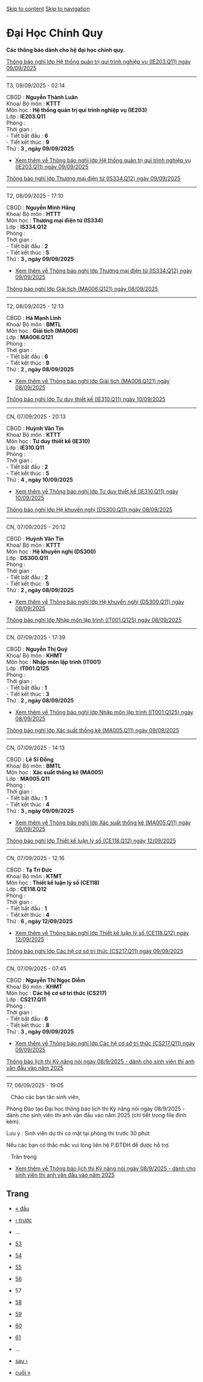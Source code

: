 [Skip to content](https://daa.uit.edu.vn/thongbaochinhquy?page=56#main)
 [Skip to navigation](https://daa.uit.edu.vn/thongbaochinhquy?page=56#main-nav)

Đại Học Chính Quy
=================

**Các thông báo dành cho hệ đại học chính quy.**

[Thông báo nghỉ lớp Hệ thống quản trị qui trình nghiệp vụ (IE203.Q11) ngày 09/09/2025](https://daa.uit.edu.vn/node/36346)

--------------------------------------------------------------------------------------------------------------------------

T3, 09/09/2025 - 02:14

CBGD : **Nguyễn Thành Luân**  
Khoa/ Bộ môn : **KTTT**  
Môn học : **Hệ thống quản trị qui trình nghiệp vụ (IE203)**  
Lớp : **IE203.Q11**  
Phòng :  
Thời gian :  
\- Tiết bắt đầu : **6**  
\- Tiết kết thúc : **9**  
Thứ : **3 , ngày 09/09/2025**

*   [Xem thêm về Thông báo nghỉ lớp Hệ thống quản trị qui trình nghiệp vụ (IE203.Q11) ngày 09/09/2025](https://daa.uit.edu.vn/node/36346 "Thông báo nghỉ lớp Hệ thống quản trị qui trình nghiệp vụ (IE203.Q11) ngày 09/09/2025")
    

[Thông báo nghỉ lớp Thương mại điện tử (IS334.Q12) ngày 09/09/2025](https://daa.uit.edu.vn/node/36345)

-------------------------------------------------------------------------------------------------------

T2, 08/09/2025 - 17:10

CBGD : **Nguyễn Minh Hằng**  
Khoa/ Bộ môn : **HTTT**  
Môn học : **Thương mại điện tử (IS334)**  
Lớp : **IS334.Q12**  
Phòng :  
Thời gian :  
\- Tiết bắt đầu : **2**  
\- Tiết kết thúc : **5**  
Thứ : **3 , ngày 09/09/2025**

*   [Xem thêm về Thông báo nghỉ lớp Thương mại điện tử (IS334.Q12) ngày 09/09/2025](https://daa.uit.edu.vn/node/36345 "Thông báo nghỉ lớp Thương mại điện tử (IS334.Q12) ngày 09/09/2025")
    

[Thông báo nghỉ lớp Giải tích (MA006.Q121) ngày 08/09/2025](https://daa.uit.edu.vn/node/36343)

-----------------------------------------------------------------------------------------------

T2, 08/09/2025 - 12:13

CBGD : **Hà Mạnh Linh**  
Khoa/ Bộ môn : **BMTL**  
Môn học : **Giải tích (MA006)**  
Lớp : **MA006.Q121**  
Phòng :  
Thời gian :  
\- Tiết bắt đầu : **6**  
\- Tiết kết thúc : **9**  
Thứ : **2 , ngày 08/09/2025**

*   [Xem thêm về Thông báo nghỉ lớp Giải tích (MA006.Q121) ngày 08/09/2025](https://daa.uit.edu.vn/node/36343 "Thông báo nghỉ lớp Giải tích (MA006.Q121) ngày 08/09/2025")
    

[Thông báo nghỉ lớp Tư duy thiết kế (IE310.Q11) ngày 10/09/2025](https://daa.uit.edu.vn/node/36342)

----------------------------------------------------------------------------------------------------

CN, 07/09/2025 - 20:13

CBGD : **Huỳnh Văn Tín**  
Khoa/ Bộ môn : **KTTT**  
Môn học : **Tư duy thiết kế (IE310)**  
Lớp : **IE310.Q11**  
Phòng :  
Thời gian :  
\- Tiết bắt đầu : **2**  
\- Tiết kết thúc : **5**  
Thứ : **4 , ngày 10/09/2025**

*   [Xem thêm về Thông báo nghỉ lớp Tư duy thiết kế (IE310.Q11) ngày 10/09/2025](https://daa.uit.edu.vn/node/36342 "Thông báo nghỉ lớp Tư duy thiết kế (IE310.Q11) ngày 10/09/2025")
    

[Thông báo nghỉ lớp Hệ khuyến nghị (DS300.Q11) ngày 08/09/2025](https://daa.uit.edu.vn/node/36341)

---------------------------------------------------------------------------------------------------

CN, 07/09/2025 - 20:12

CBGD : **Huỳnh Văn Tín**  
Khoa/ Bộ môn : **KTTT**  
Môn học : **Hệ khuyến nghị (DS300)**  
Lớp : **DS300.Q11**  
Phòng :  
Thời gian :  
\- Tiết bắt đầu : **2**  
\- Tiết kết thúc : **5**  
Thứ : **2 , ngày 08/09/2025**

*   [Xem thêm về Thông báo nghỉ lớp Hệ khuyến nghị (DS300.Q11) ngày 08/09/2025](https://daa.uit.edu.vn/node/36341 "Thông báo nghỉ lớp Hệ khuyến nghị (DS300.Q11) ngày 08/09/2025")
    

[Thông báo nghỉ lớp Nhập môn lập trình (IT001.Q125) ngày 08/09/2025](https://daa.uit.edu.vn/node/36340)

--------------------------------------------------------------------------------------------------------

CN, 07/09/2025 - 17:39

CBGD : **Nguyễn Thị Quý**  
Khoa/ Bộ môn : **KHMT**  
Môn học : **Nhập môn lập trình (IT001)**  
Lớp : **IT001.Q125**  
Phòng :  
Thời gian :  
\- Tiết bắt đầu : **1**  
\- Tiết kết thúc : **3**  
Thứ : **2 , ngày 08/09/2025**

*   [Xem thêm về Thông báo nghỉ lớp Nhập môn lập trình (IT001.Q125) ngày 08/09/2025](https://daa.uit.edu.vn/node/36340 "Thông báo nghỉ lớp Nhập môn lập trình (IT001.Q125) ngày 08/09/2025")
    

[Thông báo nghỉ lớp Xác suất thống kê (MA005.Q11) ngày 09/09/2025](https://daa.uit.edu.vn/node/36338)

------------------------------------------------------------------------------------------------------

CN, 07/09/2025 - 14:13

CBGD : **Lê Sĩ Đồng**  
Khoa/ Bộ môn : **BMTL**  
Môn học : **Xác suất thống kê (MA005)**  
Lớp : **MA005.Q11**  
Phòng :  
Thời gian :  
\- Tiết bắt đầu : **1**  
\- Tiết kết thúc : **4**  
Thứ : **3 , ngày 09/09/2025**

*   [Xem thêm về Thông báo nghỉ lớp Xác suất thống kê (MA005.Q11) ngày 09/09/2025](https://daa.uit.edu.vn/node/36338 "Thông báo nghỉ lớp Xác suất thống kê (MA005.Q11) ngày 09/09/2025")
    

[Thông báo nghỉ lớp Thiết kế luận lý số (CE118.Q12) ngày 12/09/2025](https://daa.uit.edu.vn/node/36337)

--------------------------------------------------------------------------------------------------------

CN, 07/09/2025 - 12:16

CBGD : **Tạ Trí Đức**  
Khoa/ Bộ môn : **KTMT**  
Môn học : **Thiết kế luận lý số (CE118)**  
Lớp : **CE118.Q12**  
Phòng :  
Thời gian :  
\- Tiết bắt đầu : **1**  
\- Tiết kết thúc : **4**  
Thứ : **6 , ngày 12/09/2025**

*   [Xem thêm về Thông báo nghỉ lớp Thiết kế luận lý số (CE118.Q12) ngày 12/09/2025](https://daa.uit.edu.vn/node/36337 "Thông báo nghỉ lớp Thiết kế luận lý số (CE118.Q12) ngày 12/09/2025")
    

[Thông báo nghỉ lớp Các hệ cơ sở tri thức (CS217.Q11) ngày 09/09/2025](https://daa.uit.edu.vn/node/36336)

----------------------------------------------------------------------------------------------------------

CN, 07/09/2025 - 07:45

CBGD : **Nguyễn Thị Ngọc Diễm**  
Khoa/ Bộ môn : **KHMT**  
Môn học : **Các hệ cơ sở tri thức (CS217)**  
Lớp : **CS217.Q11**  
Phòng :  
Thời gian :  
\- Tiết bắt đầu : **6**  
\- Tiết kết thúc : **8**  
Thứ : **3 , ngày 09/09/2025**

*   [Xem thêm về Thông báo nghỉ lớp Các hệ cơ sở tri thức (CS217.Q11) ngày 09/09/2025](https://daa.uit.edu.vn/node/36336 "Thông báo nghỉ lớp Các hệ cơ sở tri thức (CS217.Q11) ngày 09/09/2025")
    

[Thông báo lịch thi Kỹ năng nói ngày 08/9/2025 - dành cho sinh viên thi anh văn đầu vào năm 2025](https://daa.uit.edu.vn/thong-bao-lich-thi-ky-nang-noi-ngay-0892025-danh-cho-sinh-vien-thi-anh-van-dau-vao-nam-2025)

----------------------------------------------------------------------------------------------------------------------------------------------------------------------------------------------------------------------

T7, 06/09/2025 - 19:05

   Chào các bạn tân sinh viên,

Phòng Đào tạo Đại học thông báo lịch thi Kỹ năng nói ngày 08/9/2025 - dành cho sinh viên thi anh văn đầu vào năm 2025 (chi tiết trong file đính kèm).

Lưu ý : Sinh viên dự thi có mặt tại phòng thi trước 30 phút.

Nếu các bạn có thắc mắc vui lòng liên hệ P.ĐTĐH để được hỗ trợ.

   Trân trọng

*   [Xem thêm về Thông báo lịch thi Kỹ năng nói ngày 08/9/2025 - dành cho sinh viên thi anh văn đầu vào năm 2025](https://daa.uit.edu.vn/thong-bao-lich-thi-ky-nang-noi-ngay-0892025-danh-cho-sinh-vien-thi-anh-van-dau-vao-nam-2025 "Thông báo lịch thi Kỹ năng nói ngày 08/9/2025 - dành cho sinh viên thi anh văn đầu vào năm 2025 ")
    

Trang
-----

*   [« đầu](https://daa.uit.edu.vn/thongbaochinhquy "Đến trang đầu tiên")
    
*   [‹ trước](https://daa.uit.edu.vn/thongbaochinhquy?page=55 "Đến trang kế trước")
    
*   …
*   [53](https://daa.uit.edu.vn/thongbaochinhquy?page=52 "Đến trang 53")
    
*   [54](https://daa.uit.edu.vn/thongbaochinhquy?page=53 "Đến trang 54")
    
*   [55](https://daa.uit.edu.vn/thongbaochinhquy?page=54 "Đến trang 55")
    
*   [56](https://daa.uit.edu.vn/thongbaochinhquy?page=55 "Đến trang 56")
    
*   57
*   [58](https://daa.uit.edu.vn/thongbaochinhquy?page=57 "Đến trang 58")
    
*   [59](https://daa.uit.edu.vn/thongbaochinhquy?page=58 "Đến trang 59")
    
*   [60](https://daa.uit.edu.vn/thongbaochinhquy?page=59 "Đến trang 60")
    
*   [61](https://daa.uit.edu.vn/thongbaochinhquy?page=60 "Đến trang 61")
    
*   …
*   [sau ›](https://daa.uit.edu.vn/thongbaochinhquy?page=57 "Đến trang kế sau")
    
*   [cuối »](https://daa.uit.edu.vn/thongbaochinhquy?page=1923 "Đến trang cuối cùng")